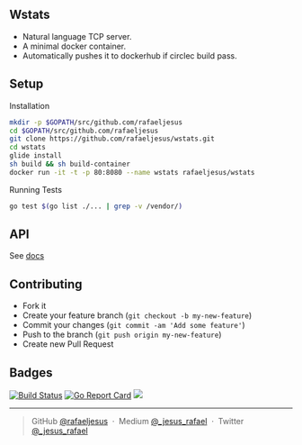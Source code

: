 ## Wstats

* Natural language TCP server.
* A minimal docker container.
* Automatically pushes it to dockerhub if circlec build pass.

## Setup

Installation

```sh
mkdir -p $GOPATH/src/github.com/rafaeljesus
cd $GOPATH/src/github.com/rafaeljesus
git clone https://github.com/rafaeljesus/wstats.git
cd wstats
glide install
sh build && sh build-container
docker run -it -t -p 80:8080 --name wstats rafaeljesus/wstats
```

Running Tests
```sh
go test $(go list ./... | grep -v /vendor/)
```

## API
See [docs](./docs/README.md)

## Contributing
- Fork it
- Create your feature branch (`git checkout -b my-new-feature`)
- Commit your changes (`git commit -am 'Add some feature'`)
- Push to the branch (`git push origin my-new-feature`)
- Create new Pull Request

## Badges

[![Build Status](https://circleci.com/gh/rafaeljesus/wstats.svg?style=svg)](https://circleci.com/gh/rafaeljesus/wstats)
[![Go Report Card](https://goreportcard.com/badge/github.com/rafaeljesus/wstats)](https://goreportcard.com/report/github.com/rafaeljesus/wstats)
[![](https://images.microbadger.com/badges/image/rafaeljesus/wstats.svg)](https://microbadger.com/images/rafaeljesus/wstats "Get your own image badge on microbadger.com")

---

> GitHub [@rafaeljesus](https://github.com/rafaeljesus) &nbsp;&middot;&nbsp;
> Medium [@_jesus_rafael](https://medium.com/@_jesus_rafael) &nbsp;&middot;&nbsp;
> Twitter [@_jesus_rafael](https://twitter.com/_jesus_rafael)
